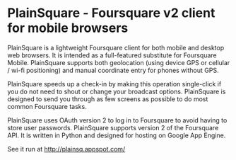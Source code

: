 # PlainSquare - Foursquare v2 client for mobile browsers

PlainSquare is a lightweight Foursquare client for both mobile and desktop web browsers. It is intended as a full-featured substitute for Foursquare Mobile. PlainSquare supports both geolocation (using device GPS or cellular / wi-fi positioning) and manual coordinate entry for phones without GPS.

PlainSquare speeds up a check-in by making this operation single-click if you do not need to shout or change your broadcast options. PlainSquare is designed to send you through as few screens as possible to do most common Foursquare tasks.

PlainSquare uses OAuth version 2 to log in to Foursquare to avoid having to store user passwords. PlainSquare supports version 2 of the Foursquare API. It is written in Python and designed for hosting on Google App Engine. 

See it run at http://plainsq.appspot.com/
